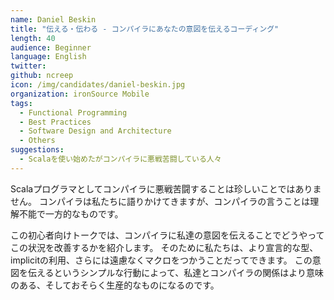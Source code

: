 ```yaml
---
name: Daniel Beskin
title: "伝える・伝わる - コンパイラにあなたの意図を伝えるコーディング"
length: 40
audience: Beginner
language: English
twitter:
github: ncreep
icon: /img/candidates/daniel-beskin.jpg
organization: ironSource Mobile
tags:
  - Functional Programming
  - Best Practices
  - Software Design and Architecture
  - Others
suggestions:
  - Scalaを使い始めたがコンパイラに悪戦苦闘している人々
---
```

Scalaプログラマとしてコンパイラに悪戦苦闘することは珍しいことではありません。
コンパイラは私たちに語りかけてきますが、コンパイラの言うことは理解不能で一方的なものです。

この初心者向けトークでは、コンパイラに私達の意図を伝えることでどうやってこの状況を改善するかを紹介します。
そのために私たちは、より宣言的な型、implicitの利用、さらには遠慮なくマクロをつかうことだってできます。
この意図を伝えるというシンプルな行動によって、私達とコンパイラの関係はより意味のある、そしておそらく生産的なものになるのです。

